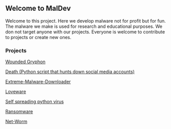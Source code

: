## Welcome to MalDev

Welcome to this project. Here we develop malware not for profit but for fun.
The malware we make is used for research and educational purposes.
We don not target anyone with our projects.
Everyone is welcome to contribute to projects or create new ones.


### Projects

[Wounded Gryphon](https://maldev101.github.io/WoundedGryphon/)

[Death (Python script that hunts down social media accounts)](https://maldev101.github.io/Death-Python-Hunt-Down-Media-Accounts./)

[Extreme-Malware-Downloader](https://maldev101.github.io/Extreme-Malware-Downloader./)

[Loveware](https://maldev101.github.io/Loveware/)

[Self spreading python virus](https://maldev101.github.io/Self-Spreading-Virus./)

[Ransomware](https://maldev101.github.io/Ransomware/)

[Net-Worm](https://maldev101.github.io/Net-Worm/)
